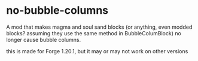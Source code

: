 # no-bubble-columns
A mod that makes magma and soul sand blocks (or anything, even modded blocks? assuming they use the same method in BubbleColumBlock) no longer cause bubble columns. <br>

this is made for Forge 1.20.1, but it may or may not work on other versions
